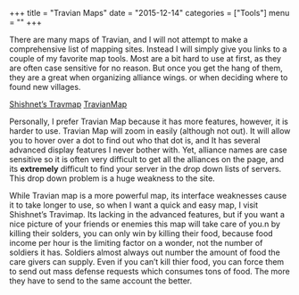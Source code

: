 +++
title = "Travian Maps"
date = "2015-12-14"
categories = ["Tools"]
menu = ""
+++

There are many maps of Travian, and I will not attempt to make a comprehensive list of mapping sites. Instead I will simply give you links to a couple of my favorite map tools. Most are a bit hard to use at first, as they are often case sensitive for no reason. But once you get the hang of them, they are a great when organizing alliance wings. or when deciding where to found new villages.

[Shishnet’s Travmap](http://travmap.shishnet.org/)
[TravianMap](http://www.travianmap.nl/)

Personally, I prefer Travian Map because it has more features, however, it is harder to use. Travian Map will zoom in easily (although not out). It will allow you to hover over a dot to find out who that dot is, and It has several advanced display features I never bother with. Yet, alliance names are case sensitive so it is often very difficult to get all the alliances on the page, and its **extremely** difficult to find your server in the drop down lists of servers. This drop down problem is a huge weakness to the site.

While Travian map is a more powerful map, its interface weaknesses cause it to take longer to use, so when I want a quick and easy map, I visit Shishnet’s Travimap. Its lacking in the advanced features, but if you want a nice picture of your friends or enemies this map will take care of you.n by killing their solders, you can only win by killing their food, because food income per hour is the limiting factor on a wonder, not the number of soldiers it has. Soldiers almost always out number the amount of food the care givers can supply. Even if you can’t kill thier food, you can force them to send out mass defense requests which consumes tons of food. The more they have to send to the same account the better.